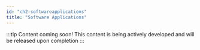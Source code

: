 ```yaml
---
id: "ch2-softwareapplications"
title: "Software Applications"
---
```


:::tip Content coming soon! 
This content is being actively developed and will be released upon completion
::: 